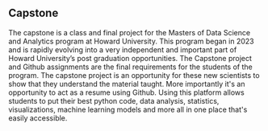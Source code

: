 ## Capstone ##

The capstone is a class and final project for the Masters of Data Science and Analytics program at Howard University. This program began in 2023 and is rapidly evolving into a very independent and important part of Howard University’s post graduation opportunities. The Capstone project and Github assignments are the final requirements for the students of the program. The capstone project is an opportunity for these new scientists to show that they understand the material taught. More importantly it's an opportunity to act as a resume using Github. Using this platform allows students to put their best python code, data analysis, statistics, visualizations, machine learning models and more all in one place that's easily accessible. 
